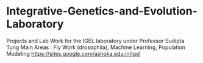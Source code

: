 # Integrative-Genetics-and-Evolution-Laboratory
Projects and Lab Work for the IGEL laboratory under Professor Sudipta Tung
Main Areas : Fly Work (drosophila), Machine Learning, Population Modeling 
https://sites.google.com/ashoka.edu.in/igel
